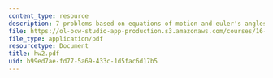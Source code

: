 ```yaml
---
content_type: resource
description: 7 problems based on equations of motion and euler's angles.
file: https://ol-ocw-studio-app-production.s3.amazonaws.com/courses/16-333-aircraft-stability-and-control-fall-2004/b99ed7aefd775a69433c1d5fac6d17b5_hw2.pdf
file_type: application/pdf
resourcetype: Document
title: hw2.pdf
uid: b99ed7ae-fd77-5a69-433c-1d5fac6d17b5
---
```

